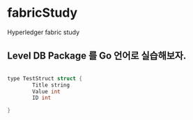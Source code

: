 # fabricStudy
Hyperledger fabric study 

## Level DB Package 를 Go 언어로 실습해보자.

```c

type TestStruct struct {
        Title string
        Value int
        ID int

}
```
